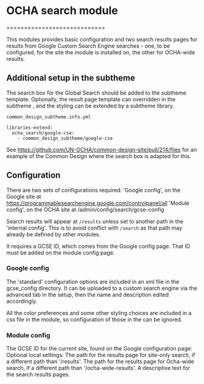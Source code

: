 # OCHA search module
============================

This modules provides basic configuration and two search results pages for
results from Google Custom Search Engine searches - one, to be configured, for
the site the module is installed on, the other for OCHA-wide results.

## Additional setup in the subtheme
The search box for the Global Search should be added to the subtheme template.
Optionally, the result page template can overridden in the subtheme , and the
styling can be extended by a subtheme library.

`common_design_subtheme.info.yml`
```
libraries-extend:
  ocha_search/google-cse:
    - common_design_subtheme/google-cse
```

See https://github.com/UN-OCHA/common-design-site/pull/214/files for an example
of the Common Design where the search box is adapted for this.

## Configuration
There are two sets of configurations required:
'Google config', on the Google site at
https://programmablesearchengine.google.com/controlpanel/all
'Module config', on the OCHA site at
/admin/config/search/gcse-config

Search results will appear at `/results` unless set to another path in the 'internal config'. This is to avoid conflict with `/search` as that path may
already be defined by other modules.

It requires a GCSE ID, which comes from the Google config page.
That ID must be added on the module config page.

### Google config
The 'standard' configuration options are included in an xml file in the
gcse_config directory. It can be uploaded to a custom search engine via the
advanced tab in the setup, then the name and description edited accordingly.

All the color preferences and some other styling choices are included in a
css file in the module, so configuration of those in the can be ignored.

### Module config
The GCSE ID for the current site, found on the Google configuration page:
Optional local settings:
The path for the results page for site-only search, if a different path than
'/results'.
The path for the results page for Ocha-wide search, if a different path than
'/ocha-wide-results'.
A descriptive text for the search results pages.

